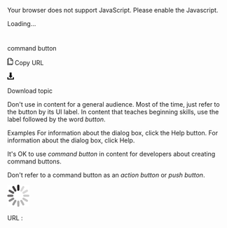 Your browser does not support JavaScript. Please enable the Javascript.

Loading...

# 

command button

![Copy URL](media/command-button/Copy.png)
Copy URL

![Download](media/command-button/Download.png)

Download topic

Don't
use in content for a general audience. Most of the time,
just refer to the button by its UI label. In content that
teaches beginning skills, use the label followed by the word *button*. 

Examples
For information about the dialog box, click the Help button.
For information about the dialog box, click Help.

It's OK to use *command button* in content for developers about creating command buttons.

Don't refer to a command button as an *action button* or *push button*. 

![In progress](media/command-button/activity-large.gif)

URL :
